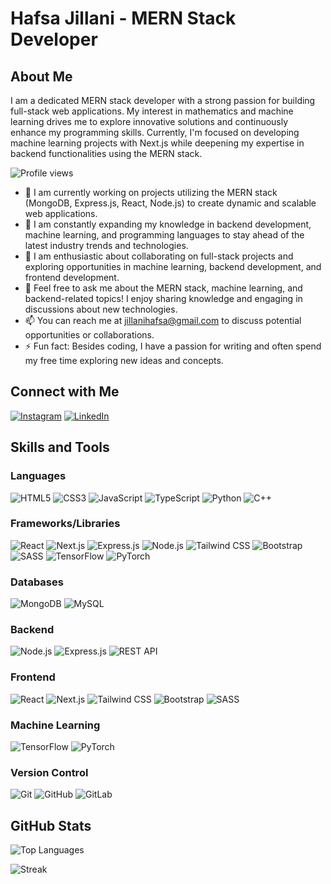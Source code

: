 # Hafsa Jillani - MERN Stack Developer

## About Me

I am a dedicated MERN stack developer with a strong passion for building full-stack web applications. My interest in mathematics and machine learning drives me to explore innovative solutions and continuously enhance my programming skills. Currently, I'm focused on developing machine learning projects with Next.js while deepening my expertise in backend functionalities using the MERN stack.

![Profile views](https://komarev.com/ghpvc/?username=hafsajillani&label=Profile%20views&color=0e75b6&style=flat)

- 🔭 I am currently working on projects utilizing the MERN stack (MongoDB, Express.js, React, Node.js) to create dynamic and scalable web applications.
- 🌱 I am constantly expanding my knowledge in backend development, machine learning, and programming languages to stay ahead of the latest industry trends and technologies.
- 👯 I am enthusiastic about collaborating on full-stack projects and exploring opportunities in machine learning, backend development, and frontend development.
- 💬 Feel free to ask me about the MERN stack, machine learning, and backend-related topics! I enjoy sharing knowledge and engaging in discussions about new technologies.
- 📫 You can reach me at [jillanihafsa@gmail.com](mailto:jillanihafsa@gmail.com) to discuss potential opportunities or collaborations.
- ⚡ Fun fact: Besides coding, I have a passion for writing and often spend my free time exploring new ideas and concepts.

## Connect with Me

[![Instagram](https://img.shields.io/badge/-Instagram-E4405F?style=flat&logo=instagram&logoColor=white)](https://instagram.com/hafsa.jillani)
[![LinkedIn](https://img.shields.io/badge/-LinkedIn-0A66C2?style=flat&logo=linkedin&logoColor=white)](https://www.linkedin.com/in/hafsa-jillani-26257523b/)

## Skills and Tools

### Languages
![HTML5](https://img.shields.io/badge/-HTML5-E34F26?style=flat&logo=html5&logoColor=white)
![CSS3](https://img.shields.io/badge/-CSS3-1572B6?style=flat&logo=css3&logoColor=white)
![JavaScript](https://img.shields.io/badge/-JavaScript-F7DF1E?style=flat&logo=javascript&logoColor=black)
![TypeScript](https://img.shields.io/badge/-TypeScript-007ACC?style=flat&logo=typescript&logoColor=white)
![Python](https://img.shields.io/badge/-Python-3776AB?style=flat&logo=python&logoColor=white)
![C++](https://img.shields.io/badge/-C++-00599C?style=flat&logo=c%2B%2B&logoColor=white)


### Frameworks/Libraries
![React](https://img.shields.io/badge/-React-61DAFB?style=flat&logo=react&logoColor=white)
![Next.js](https://img.shields.io/badge/-Next.js-000000?style=flat&logo=next.js&logoColor=white)
![Express.js](https://img.shields.io/badge/-Express.js-000000?style=flat&logo=express&logoColor=white)
![Node.js](https://img.shields.io/badge/-Node.js-339933?style=flat&logo=node.js&logoColor=white)
![Tailwind CSS](https://img.shields.io/badge/-Tailwind%20CSS-38B2AC?style=flat&logo=tailwind-css&logoColor=white)
![Bootstrap](https://img.shields.io/badge/-Bootstrap-563D7C?style=flat&logo=bootstrap&logoColor=white)
![SASS](https://img.shields.io/badge/-SASS-CC6699?style=flat&logo=sass&logoColor=white)
![TensorFlow](https://img.shields.io/badge/-TensorFlow-FF6F00?style=flat&logo=tensorflow&logoColor=white)
![PyTorch](https://img.shields.io/badge/-PyTorch-EE4C2C?style=flat&logo=pytorch&logoColor=white)

### Databases
![MongoDB](https://img.shields.io/badge/-MongoDB-47A248?style=flat&logo=mongodb&logoColor=white)
![MySQL](https://img.shields.io/badge/-MySQL-4479A1?style=flat&logo=mysql&logoColor=white)


### Backend
![Node.js](https://img.shields.io/badge/-Node.js-339933?style=flat&logo=node.js&logoColor=white)
![Express.js](https://img.shields.io/badge/-Express.js-000000?style=flat&logo=express&logoColor=white)
![REST API](https://img.shields.io/badge/-REST%20API-00A8E1?style=flat&logo=api&logoColor=white)

### Frontend
![React](https://img.shields.io/badge/-React-61DAFB?style=flat&logo=react&logoColor=white)
![Next.js](https://img.shields.io/badge/-Next.js-000000?style=flat&logo=next.js&logoColor=white)
![Tailwind CSS](https://img.shields.io/badge/-Tailwind%20CSS-38B2AC?style=flat&logo=tailwind-css&logoColor=white)
![Bootstrap](https://img.shields.io/badge/-Bootstrap-563D7C?style=flat&logo=bootstrap&logoColor=white)
![SASS](https://img.shields.io/badge/-SASS-CC6699?style=flat&logo=sass&logoColor=white)

### Machine Learning
![TensorFlow](https://img.shields.io/badge/-TensorFlow-FF6F00?style=flat&logo=tensorflow&logoColor=white)
![PyTorch](https://img.shields.io/badge/-PyTorch-EE4C2C?style=flat&logo=pytorch&logoColor=white)

### Version Control
![Git](https://img.shields.io/badge/-Git-F05032?style=flat&logo=git&logoColor=white)
![GitHub](https://img.shields.io/badge/-GitHub-181717?style=flat&logo=github&logoColor=white)
![GitLab](https://img.shields.io/badge/-GitLab-FC6D26?style=flat&logo=gitlab&logoColor=white)

## GitHub Stats

<div style="display: flex; justify-content: space-between; align-items: center;">
    <img src="https://github-readme-stats.vercel.app/api/top-langs?username=hafsajillani&show_icons=true&locale=en&layout=compact" alt="Top Languages" />
</div>

![Streak](https://github-readme-streak-stats.herokuapp.com/?user=hafsajillani)
